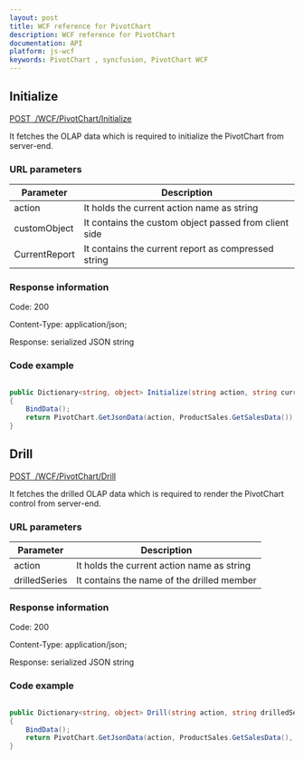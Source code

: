 ```yaml
---
layout: post
title: WCF reference for PivotChart
description: WCF reference for PivotChart
documentation: API
platform: js-wcf
keywords: PivotChart , syncfusion, PivotChart WCF
---
```


## Initialize

[POST&nbsp;&nbsp;/WCF/PivotChart/Initialize](http://js.syncfusion.com/demos/ejServices/wcf/PivotChart/Relational.svc)

It fetches the OLAP data which is required to initialize the PivotChart from server-end.

### URL parameters

|  Parameter |  Description | 
|---|---|
|action|It holds the current action name as string|
|customObject|It contains the custom object passed from client side|
|CurrentReport|It contains the current report as compressed string|

### Response information 

Code: 200

Content-Type: application/json;

Response: serialized JSON string

### Code example 

```csharp

public Dictionary<string, object> Initialize(string action, string currentReport, string customObject)
{
    BindData();
    return PivotChart.GetJsonData(action, ProductSales.GetSalesData());
}

```

## Drill

[POST&nbsp;&nbsp;/WCF/PivotChart/Drill](http://js.syncfusion.com/demos/ejServices/wcf/PivotChart/Relational.svc)

It fetches the drilled OLAP data which is required to render the PivotChart control from server-end.

### URL parameters

|  Parameter |  Description | 
|---|---|
|action|It holds the current action name as string|
|drilledSeries|It contains the name of the drilled member|

### Response information 

Code: 200

Content-Type: application/json;

Response: serialized JSON string

### Code example 

```csharp

public Dictionary<string, object> Drill(string action, string drilledSeries)
{
    BindData();
    return PivotChart.GetJsonData(action, ProductSales.GetSalesData(), drilledSeries);
}

```